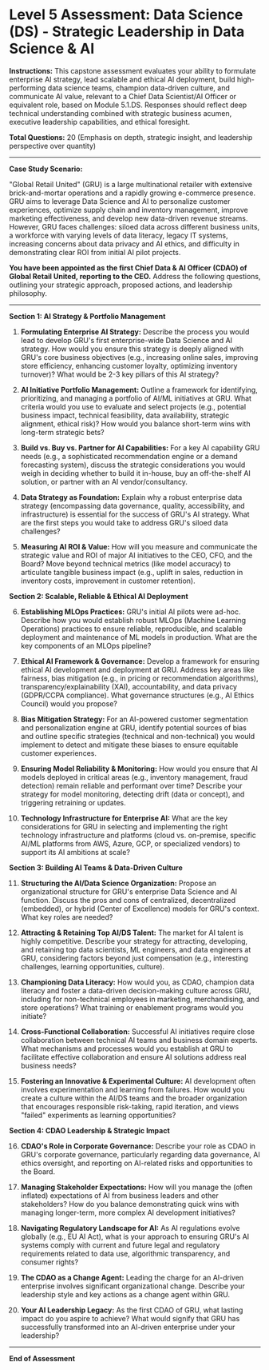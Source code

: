 # Level 5 Assessment: Data Science (DS) - Strategic Leadership in Data Science & AI

**Instructions:** This capstone assessment evaluates your ability to formulate enterprise AI strategy, lead scalable and ethical AI deployment, build high-performing data science teams, champion data-driven culture, and communicate AI value, relevant to a Chief Data Scientist/AI Officer or equivalent role, based on Module 5.1.DS. Responses should reflect deep technical understanding combined with strategic business acumen, executive leadership capabilities, and ethical foresight.

**Total Questions:** 20 (Emphasis on depth, strategic insight, and leadership perspective over quantity)

---

**Case Study Scenario:**

"Global Retail United" (GRU) is a large multinational retailer with extensive brick-and-mortar operations and a rapidly growing e-commerce presence. GRU aims to leverage Data Science and AI to personalize customer experiences, optimize supply chain and inventory management, improve marketing effectiveness, and develop new data-driven revenue streams. However, GRU faces challenges: siloed data across different business units, a workforce with varying levels of data literacy, legacy IT systems, increasing concerns about data privacy and AI ethics, and difficulty in demonstrating clear ROI from initial AI pilot projects.

**You have been appointed as the first Chief Data & AI Officer (CDAO) of Global Retail United, reporting to the CEO.** Address the following questions, outlining your strategic approach, proposed actions, and leadership philosophy.

---

**Section 1: AI Strategy & Portfolio Management**

1.  **Formulating Enterprise AI Strategy:** Describe the process you would lead to develop GRU's first enterprise-wide Data Science and AI strategy. How would you ensure this strategy is deeply aligned with GRU's core business objectives (e.g., increasing online sales, improving store efficiency, enhancing customer loyalty, optimizing inventory turnover)? What would be 2-3 key pillars of this AI strategy?

2.  **AI Initiative Portfolio Management:** Outline a framework for identifying, prioritizing, and managing a portfolio of AI/ML initiatives at GRU. What criteria would you use to evaluate and select projects (e.g., potential business impact, technical feasibility, data availability, strategic alignment, ethical risk)? How would you balance short-term wins with long-term strategic bets?

3.  **Build vs. Buy vs. Partner for AI Capabilities:** For a key AI capability GRU needs (e.g., a sophisticated recommendation engine or a demand forecasting system), discuss the strategic considerations you would weigh in deciding whether to build it in-house, buy an off-the-shelf AI solution, or partner with an AI vendor/consultancy.

4.  **Data Strategy as Foundation:** Explain why a robust enterprise data strategy (encompassing data governance, quality, accessibility, and infrastructure) is essential for the success of GRU's AI strategy. What are the first steps you would take to address GRU's siloed data challenges?

5.  **Measuring AI ROI & Value:** How will you measure and communicate the strategic value and ROI of major AI initiatives to the CEO, CFO, and the Board? Move beyond technical metrics (like model accuracy) to articulate tangible business impact (e.g., uplift in sales, reduction in inventory costs, improvement in customer retention).

**Section 2: Scalable, Reliable & Ethical AI Deployment**

6.  **Establishing MLOps Practices:** GRU's initial AI pilots were ad-hoc. Describe how you would establish robust MLOps (Machine Learning Operations) practices to ensure reliable, reproducible, and scalable deployment and maintenance of ML models in production. What are the key components of an MLOps pipeline?

7.  **Ethical AI Framework & Governance:** Develop a framework for ensuring ethical AI development and deployment at GRU. Address key areas like fairness, bias mitigation (e.g., in pricing or recommendation algorithms), transparency/explainability (XAI), accountability, and data privacy (GDPR/CCPA compliance). What governance structures (e.g., AI Ethics Council) would you propose?

8.  **Bias Mitigation Strategy:** For an AI-powered customer segmentation and personalization engine at GRU, identify potential sources of bias and outline specific strategies (technical and non-technical) you would implement to detect and mitigate these biases to ensure equitable customer experiences.

9.  **Ensuring Model Reliability & Monitoring:** How would you ensure that AI models deployed in critical areas (e.g., inventory management, fraud detection) remain reliable and performant over time? Describe your strategy for model monitoring, detecting drift (data or concept), and triggering retraining or updates.

10. **Technology Infrastructure for Enterprise AI:** What are the key considerations for GRU in selecting and implementing the right technology infrastructure and platforms (cloud vs. on-premise, specific AI/ML platforms from AWS, Azure, GCP, or specialized vendors) to support its AI ambitions at scale?

**Section 3: Building AI Teams & Data-Driven Culture**

11. **Structuring the AI/Data Science Organization:** Propose an organizational structure for GRU's enterprise Data Science and AI function. Discuss the pros and cons of centralized, decentralized (embedded), or hybrid (Center of Excellence) models for GRU's context. What key roles are needed?

12. **Attracting & Retaining Top AI/DS Talent:** The market for AI talent is highly competitive. Describe your strategy for attracting, developing, and retaining top data scientists, ML engineers, and data engineers at GRU, considering factors beyond just compensation (e.g., interesting challenges, learning opportunities, culture).

13. **Championing Data Literacy:** How would you, as CDAO, champion data literacy and foster a data-driven decision-making culture across GRU, including for non-technical employees in marketing, merchandising, and store operations? What training or enablement programs would you initiate?

14. **Cross-Functional Collaboration:** Successful AI initiatives require close collaboration between technical AI teams and business domain experts. What mechanisms and processes would you establish at GRU to facilitate effective collaboration and ensure AI solutions address real business needs?

15. **Fostering an Innovative & Experimental Culture:** AI development often involves experimentation and learning from failures. How would you create a culture within the AI/DS teams and the broader organization that encourages responsible risk-taking, rapid iteration, and views "failed" experiments as learning opportunities?

**Section 4: CDAO Leadership & Strategic Impact**

16. **CDAO's Role in Corporate Governance:** Describe your role as CDAO in GRU's corporate governance, particularly regarding data governance, AI ethics oversight, and reporting on AI-related risks and opportunities to the Board.

17. **Managing Stakeholder Expectations:** How will you manage the (often inflated) expectations of AI from business leaders and other stakeholders? How do you balance demonstrating quick wins with managing longer-term, more complex AI development initiatives?

18. **Navigating Regulatory Landscape for AI:** As AI regulations evolve globally (e.g., EU AI Act), what is your approach to ensuring GRU's AI systems comply with current and future legal and regulatory requirements related to data use, algorithmic transparency, and consumer rights?

19. **The CDAO as a Change Agent:** Leading the charge for an AI-driven enterprise involves significant organizational change. Describe your leadership style and key actions as a change agent within GRU.

20. **Your AI Leadership Legacy:** As the first CDAO of GRU, what lasting impact do you aspire to achieve? What would signify that GRU has successfully transformed into an AI-driven enterprise under your leadership?

---

**End of Assessment**
